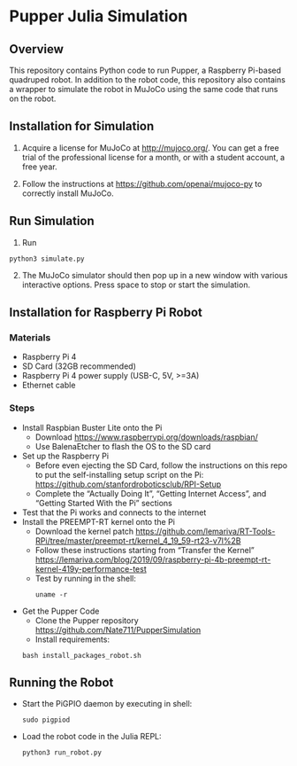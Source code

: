 # Pupper Julia Simulation

## Overview
This repository contains Python code to run Pupper, a Raspberry Pi-based quadruped robot. In addition to the robot code, this repository also contains a wrapper to simulate the robot in MuJoCo using the same code that runs on the robot.

## Installation for Simulation
1. Acquire a license for MuJoCo at http://mujoco.org/. You can get a free trial of the professional license for a month, or with a student account, a free year.

2. Follow the instructions at https://github.com/openai/mujoco-py to correctly install MuJoCo. 

## Run Simulation
1. Run
```shell
python3 simulate.py
``` 
2. The MuJoCo simulator should then pop up in a new window with various interactive options. Press space to stop or start the simulation.

## Installation for Raspberry Pi Robot
### Materials
- Raspberry Pi 4
- SD Card (32GB recommended)
- Raspberry Pi 4 power supply (USB-C, 5V, >=3A)
- Ethernet cable

### Steps
- Install Raspbian Buster Lite onto the Pi
    - Download https://www.raspberrypi.org/downloads/raspbian/
    - Use BalenaEtcher to flash the OS to the SD card
- Set up the Raspberry Pi
    - Before even ejecting the SD Card, follow the instructions on this repo to put the self-installing setup script on the Pi: https://github.com/stanfordroboticsclub/RPI-Setup 
    - Complete the “Actually Doing It”, “Getting Internet Access”, and “Getting Started With the Pi” sections
- Test that the Pi works and connects to the internet
- Install the PREEMPT-RT kernel onto the Pi
    - Download the kernel patch https://github.com/lemariva/RT-Tools-RPi/tree/master/preempt-rt/kernel_4_19_59-rt23-v7l%2B
    - Follow these instructions starting from “Transfer the Kernel” https://lemariva.com/blog/2019/09/raspberry-pi-4b-preempt-rt-kernel-419y-performance-test
    - Test by running in the shell:
        ```shell
        uname -r
        ```
- Get the Pupper Code
    - Clone the Pupper repository https://github.com/Nate711/PupperSimulation
    - Install requirements:
    ```shell
    bash install_packages_robot.sh
    ```
## Running the Robot
- Start the PiGPIO daemon by executing in shell:
    ```shell
    sudo pigpiod
    ```
- Load the robot code in the Julia REPL: 
    ```shell
    python3 run_robot.py
    ``` 
